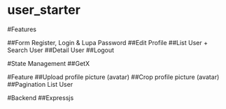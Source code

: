 # user_starter

#Features

##Form Register, Login & Lupa Password
##Edit Profile
##List User + Search User
##Detail User
##Logout

#State Management
##GetX

#Feature
##Upload profile picture (avatar)
##Crop profile picture (avatar)
##Pagination List User

#Backend
##Expressjs
